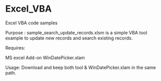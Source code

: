 # Excel_VBA
Excel VBA code samples

Purpose : sample_search_update_records.xlsm is a simple VBA tool example to update new records and search existing records.

Requires:

MS excel
Add-on WinDatePicker.xlam

Usage:
Download and keep both tool & WinDatePicker.xlam in the same path.


